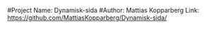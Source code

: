 #Project Name: Dynamisk-sida
#Author: Mattias Kopparberg 
Link: https://github.com/MattiasKopparberg/Dynamisk-sida/
